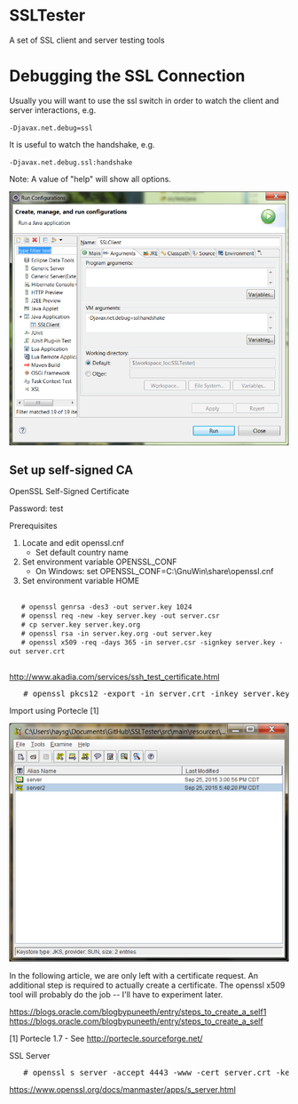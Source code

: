 # SSLTester
A set of SSL client and server testing tools

# Debugging the SSL Connection

Usually you will want to use the ssl switch in order to watch the client and server interactions, e.g.

`-Djavax.net.debug=ssl`

It is useful to watch the handshake, e.g.

`-Djavax.net.debug.ssl:handshake`

Note: A value of "help" will show all options.

![SSL Debug](images/SSL-Debug.png?raw=true "SSL Debug")

## Set up self-signed CA

OpenSSL Self-Signed Certificate

Password: test

Prerequisites

1. Locate and edit openssl.cnf
   - Set default country name
2. Set environment variable OPENSSL_CONF
   - On Windows: set OPENSSL_CONF=C:\GnuWin\share\openssl.cnf
3. Set environment variable HOME

<pre>
   <code>
   # openssl genrsa -des3 -out server.key 1024
   # openssl req -new -key server.key -out server.csr
   # cp server.key server.key.org
   # openssl rsa -in server.key.org -out server.key
   # openssl x509 -req -days 365 -in server.csr -signkey server.key -out server.crt
   </code>
</pre>

http://www.akadia.com/services/ssh_test_certificate.html

<pre>
   # openssl pkcs12 -export -in server.crt -inkey server.key -out server.p12 -name server
</pre>

Import using Portecle [1]

![Portecle](images/Portecle1.7.png?raw=true "Portecle 1.7")

In the following article, we are only left with a certificate request. An additional step is required to actually create a certificate. The openssl x509 tool will probably do the job -- I'll have to experiment later.

https://blogs.oracle.com/blogbypuneeth/entry/steps_to_create_a_self1
https://blogs.oracle.com/blogbypuneeth/entry/steps_to_create_a_self

[1] Portecle 1.7 - See http://portecle.sourceforge.net/


SSL Server

<pre>
   # openssl s_server -accept 4443 -www -cert server.crt -key server.key
</pre>

https://www.openssl.org/docs/manmaster/apps/s_server.html

